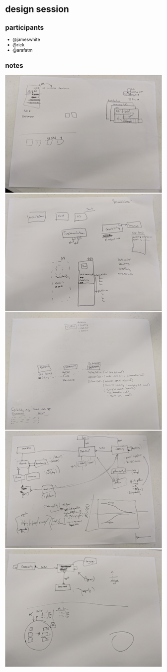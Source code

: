 # design session

## participants

 - @jameswhite
 - @rick
 - @arafatm

## notes

![](1.jpg)
![](2.jpg)
![](3.jpg)
![](4.jpg)
![](5.jpg)
